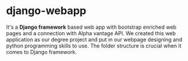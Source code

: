 # django-webapp
It's a <b>Django framework</b> based web app with bootstrap enriched web pages and a connection with Alpha vantage API.
We created this web application as our degree project and put in our webpage designing and python programming skills to use.
The folder structure is crucial when it comes to Django framework.
